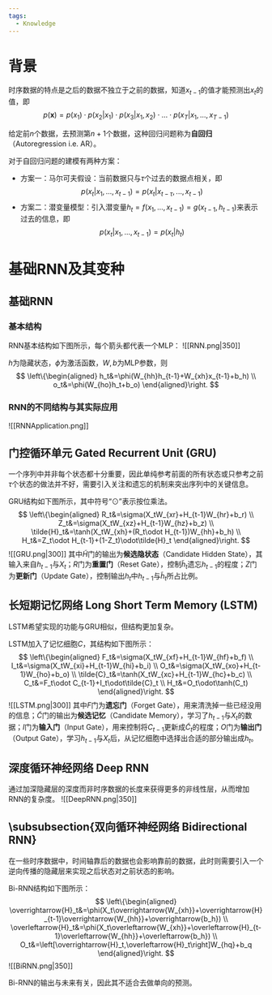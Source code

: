 ```yaml
---
tags:
  - Knowledge
---
```

# 背景

时序数据的特点是之后的数据不独立于之前的数据，知道$x_{t-1}$的值才能预测出$x_t$的值，即
$$p(\mathbf{x})=p(x_1)\cdot p(x_2|x_1)\cdot p(x_3|x_1,x_2)\cdot...\cdot p(x_T|x_1,...,x_{T-1})$$

给定前$n$个数据，去预测第$n+1$个数据，这种回归问题称为**自回归**（Autoregression i.e. AR）。

对于自回归问题的建模有两种方案：
- 方案一：马尔可夫假设：当前数据只与$\tau$个过去的数据点相关，即
	$$p(x_t|x_1,...,x_{t-1})=p(x_t|x_{t-\tau},...,x_{t-1})$$
- 方案二：潜变量模型：引入潜变量$h_t=f(x_1,...,x_{t-1})=g(x_{t-1},h_{t-1})$来表示过去的信息，即
	$$p(x_t|x_1,...,x_{t-1})=p(x_t|h_t)$$
# 基础RNN及其变种
## 基础RNN
### 基本结构
RNN基本结构如下图所示，每个箭头都代表一个MLP：
![[RNN.png|350]]

$h$为隐藏状态，$\phi$为激活函数，$W,b$为MLP参数，则
$$
\left\{\begin{aligned}
	h_t&=\phi(W_{hh}h_{t-1}+W_{xh}x_{t-1}+b_h) \\
	o_t&=\phi(W_{ho}h_t+b_o)
\end{aligned}\right.
$$

### RNN的不同结构与其实际应用
![[RNNApplication.png]]
## 门控循环单元 Gated Recurrent Unit (GRU)
一个序列中并非每个状态都十分重要，因此单纯参考前面的所有状态或只参考之前$\tau$个状态的做法并不好，需要引入关注和遗忘的机制来突出序列中的关键信息。

GRU结构如下图所示，其中符号“$\odot$”表示按位乘法。
$$
\left\{\begin{aligned}
	R_t&=\sigma(X_tW_{xr}+H_{t-1}W_{hr}+b_r) \\
	Z_t&=\sigma(X_tW_{xz}+H_{t-1}W_{hz}+b_z) \\
	\tilde{H}_t&=\tanh(X_tW_{xh}+(R_t\odot H_{t-1})W_{hh}+b_h) \\
	H_t&=Z_t\odot H_{t-1}+(1-Z_t)\odot\tilde{H}_t
\end{aligned}\right.
$$
![[GRU.png|300]]
其中$\tilde{H}$门的输出为**候选隐状态**（Candidate Hidden State），其输入来自$h_{t-1}$与$X_t$；$R$门为**重置门**（Reset Gate），控制$\tilde{h}_t$遗忘$h_{t-1}$的程度；$Z$门为**更新门**（Update Gate），控制输出$h_t$中$h_{t-1}$与$\tilde{h}_t$所占比例。
## 长短期记忆网络 Long Short Term Memory (LSTM)
LSTM希望实现的功能与GRU相似，但结构更加复杂。

LSTM加入了记忆细胞$C$，其结构如下图所示：
$$
\left\{\begin{aligned}
	F_t&=\sigma(X_tW_{xf}+H_{t-1}W_{hf}+b_f) \\
	I_t&=\sigma(X_tW_{xi}+H_{t-1}W_{hi}+b_i) \\
	O_t&=\sigma(X_tW_{xo}+H_{t-1}W_{ho}+b_o) \\
	\tilde{C}_t&=\tanh(X_tW_{xc}+H_{t-1}W_{hc}+b_c) \\
	C_t&=F_t\odot C_{t-1}+I_t\odot\tilde{C}_t \\
	H_t&=O_t\odot\tanh(C_t)
\end{aligned}\right.
$$
![[LSTM.png|300]]
其中$F$门为**遗忘门**（Forget Gate），用来清洗掉一些已经没用的信息；$\tilde{C}$门的输出为**候选记忆**（Candidate Memory），学习了$h_{t-1}$与$X_t$的数据；$I$门为**输入门**（Input Gate），用来控制将$C_{t-1}$更新成$\tilde{C}_t$的程度；$O$门为**输出门**（Output Gate），学习$h_{t-1}$与$X_t$后，从记忆细胞中选择出合适的部分输出成$h_t$。
## 深度循环神经网络 Deep RNN
通过加深隐藏层的深度而非时序数据的长度来获得更多的非线性层，从而增加RNN的复杂度。
![[DeepRNN.png|350]]
## \subsubsection{双向循环神经网络 Bidirectional RNN}
在一些时序数据中，时间轴靠后的数据也会影响靠前的数据，此时则需要引入一个逆向传播的隐藏层来实现之后状态对之前状态的影响。

Bi-RNN结构如下图所示：
$$
\left\{\begin{aligned}
	\overrightarrow{H}_t&=\phi(X_t\overrightarrow{W_{xh}}+\overrightarrow{H}_{t-1}\overrightarrow{W_{hh}}+\overrightarrow{b_h}) \\
	\overleftarrow{H}_t&=\phi(X_t\overleftarrow{W_{xh}}+\overleftarrow{H}_{t-1}\overleftarrow{W_{hh}}+\overleftarrow{b_h}) \\
	O_t&=\left[\overrightarrow{H}_t,\overleftarrow{H}_t\right]W_{hq}+b_q
\end{aligned}\right.
$$
![[BiRNN.png|350]]

Bi-RNN的输出与未来有关，因此其不适合去做单向的预测。